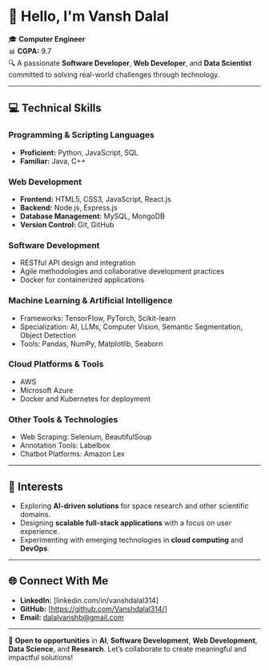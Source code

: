  # 👋 Hello, I'm **Vansh Dalal**  

🎓 **Computer Engineer**  
📊 **CGPA:** 9.7  
🔍 A passionate **Software Developer**, **Web Developer**, and **Data Scientist** committed to solving real-world challenges through technology.  

---

## 💻 Technical Skills  

### **Programming & Scripting Languages**  
- **Proficient:** Python, JavaScript, SQL  
- **Familiar:** Java, C++  

### **Web Development**  
- **Frontend:** HTML5, CSS3, JavaScript, React.js  
- **Backend:** Node.js, Express.js  
- **Database Management:** MySQL, MongoDB  
- **Version Control:** Git, GitHub  

### **Software Development**  
- RESTful API design and integration  
- Agile methodologies and collaborative development practices  
- Docker for containerized applications  

### **Machine Learning & Artificial Intelligence**  
- Frameworks: TensorFlow, PyTorch, Scikit-learn  
- Specialization: AI, LLMs, Computer Vision, Semantic Segmentation, Object Detection  
- Tools: Pandas, NumPy, Matplotlib, Seaborn  

### **Cloud Platforms & Tools**  
- AWS
- Microsoft Azure  
- Docker and Kubernetes for deployment  

### **Other Tools & Technologies**  
- Web Scraping: Selenium, BeautifulSoup  
- Annotation Tools: Labelbox  
- Chatbot Platforms: Amazon Lex  

---

## 🌟 Interests  

- Exploring **AI-driven solutions** for space research and other scientific domains.  
- Designing **scalable full-stack applications** with a focus on user experience.  
- Experimenting with emerging technologies in **cloud computing** and **DevOps**.  

---

## 🌐 Connect With Me  

- **LinkedIn:** [linkedin.com/in/vanshdalal314]    
- **GitHub:** [https://github.com/Vanshdalal314/]
- **Email:** dalalvanshb@gmail.com  

---

📌 **Open to opportunities** in **AI**, **Software Development**, **Web Development**, **Data Science**, and **Research**. Let’s collaborate to create meaningful and impactful solutions!  
